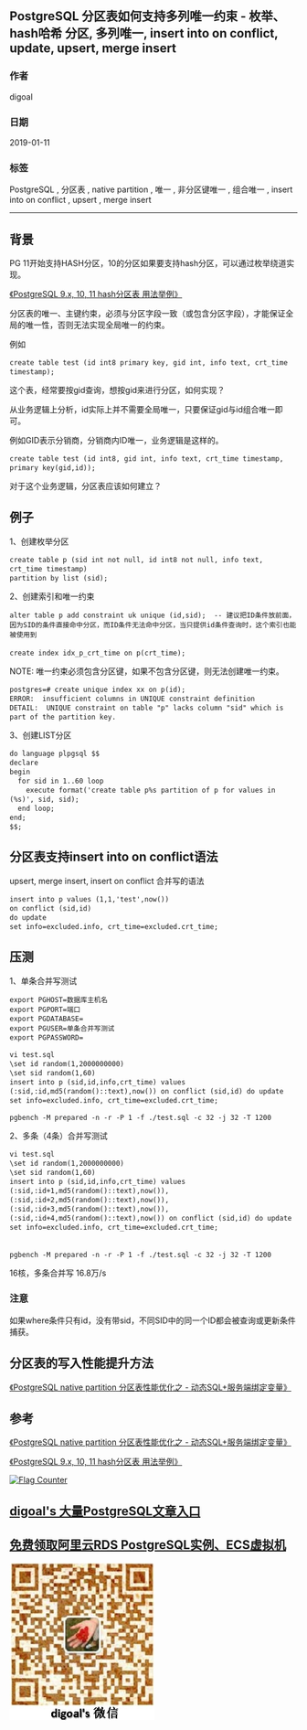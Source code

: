 ## PostgreSQL 分区表如何支持多列唯一约束 - 枚举、hash哈希 分区, 多列唯一, insert into on conflict, update, upsert, merge insert  
          
### 作者          
digoal          
          
### 日期          
2019-01-11         
          
### 标签          
PostgreSQL , 分区表 , native partition , 唯一 , 非分区键唯一 , 组合唯一 , insert into on conflict , upsert , merge insert  
          
----          
          
## 背景       
PG 11开始支持HASH分区，10的分区如果要支持hash分区，可以通过枚举绕道实现。  
  
[《PostgreSQL 9.x, 10, 11 hash分区表 用法举例》](../201805/20180524_05.md)    
  
分区表的唯一、主键约束，必须与分区字段一致（或包含分区字段），才能保证全局的唯一性，否则无法实现全局唯一的约束。  
  
例如  
  
```  
create table test (id int8 primary key, gid int, info text, crt_time timestamp);  
```  
  
这个表，经常要按gid查询，想按gid来进行分区，如何实现？  
  
从业务逻辑上分析，id实际上并不需要全局唯一，只要保证gid与id组合唯一即可。  
  
例如GID表示分销商，分销商内ID唯一，业务逻辑是这样的。  
  
```  
create table test (id int8, gid int, info text, crt_time timestamp,   
primary key(gid,id));  
```  
  
对于这个业务逻辑，分区表应该如何建立？  
  
## 例子  
1、创建枚举分区  
  
```  
create table p (sid int not null, id int8 not null, info text, crt_time timestamp)   
partition by list (sid);  
```  
  
  
2、创建索引和唯一约束  
  
```  
alter table p add constraint uk unique (id,sid);  -- 建议把ID条件放前面，因为SID的条件直接命中分区，而ID条件无法命中分区，当只提供id条件查询时，这个索引也能被使用到  
  
create index idx_p_crt_time on p(crt_time);  
```  
  
NOTE:  唯一约束必须包含分区键，如果不包含分区键，则无法创建唯一约束。  
  
```  
postgres=# create unique index xx on p(id);  
ERROR:  insufficient columns in UNIQUE constraint definition  
DETAIL:  UNIQUE constraint on table "p" lacks column "sid" which is part of the partition key.  
```  
  
3、创建LIST分区  
  
  
```  
do language plpgsql $$  
declare  
begin  
  for sid in 1..60 loop  
    execute format('create table p%s partition of p for values in (%s)', sid, sid);    
  end loop;  
end;  
$$;  
```  
  
## 分区表支持insert into on conflict语法  
  
upsert, merge insert, insert on conflict 合并写的语法  
  
```  
insert into p values (1,1,'test',now())   
on conflict (sid,id)   
do update   
set info=excluded.info, crt_time=excluded.crt_time;  
```  
  
## 压测  
1、单条合并写测试  
  
```  
export PGHOST=数据库主机名  
export PGPORT=端口  
export PGDATABASE=  
export PGUSER=单条合并写测试  
export PGPASSWORD=  
```  
  
```  
vi test.sql  
\set id random(1,2000000000)  
\set sid random(1,60)  
insert into p (sid,id,info,crt_time) values (:sid,:id,md5(random()::text),now()) on conflict (sid,id) do update set info=excluded.info, crt_time=excluded.crt_time;  
```  
  
```  
pgbench -M prepared -n -r -P 1 -f ./test.sql -c 32 -j 32 -T 1200  
```  
  
2、多条（4条）合并写测试  
  
```  
vi test.sql  
\set id random(1,2000000000)  
\set sid random(1,60)  
insert into p (sid,id,info,crt_time) values (:sid,:id+1,md5(random()::text),now()),(:sid,:id+2,md5(random()::text),now()),(:sid,:id+3,md5(random()::text),now()),(:sid,:id+4,md5(random()::text),now()) on conflict (sid,id) do update set info=excluded.info, crt_time=excluded.crt_time;  
  
  
pgbench -M prepared -n -r -P 1 -f ./test.sql -c 32 -j 32 -T 1200  
```  
  
16核，多条合并写 16.8万/s  
  
### 注意
如果where条件只有id，没有带sid，不同SID中的同一个ID都会被查询或更新条件捕获。  
  
## 分区表的写入性能提升方法  
[《PostgreSQL native partition 分区表性能优化之 - 动态SQL+服务端绑定变量》](../201901/20190109_01.md)    
  
  
## 参考  
[《PostgreSQL native partition 分区表性能优化之 - 动态SQL+服务端绑定变量》](../201901/20190109_01.md)    
  
[《PostgreSQL 9.x, 10, 11 hash分区表 用法举例》](../201805/20180524_05.md)    
  
  
  
<a rel="nofollow" href="http://info.flagcounter.com/h9V1"  ><img src="http://s03.flagcounter.com/count/h9V1/bg_FFFFFF/txt_000000/border_CCCCCC/columns_2/maxflags_12/viewers_0/labels_0/pageviews_0/flags_0/"  alt="Flag Counter"  border="0"  ></a>  
  
  
## [digoal's 大量PostgreSQL文章入口](https://github.com/digoal/blog/blob/master/README.md "22709685feb7cab07d30f30387f0a9ae")
  
  
## [免费领取阿里云RDS PostgreSQL实例、ECS虚拟机](https://free.aliyun.com/ "57258f76c37864c6e6d23383d05714ea")
  
  
![digoal's weixin](../pic/digoal_weixin.jpg "f7ad92eeba24523fd47a6e1a0e691b59")
  
